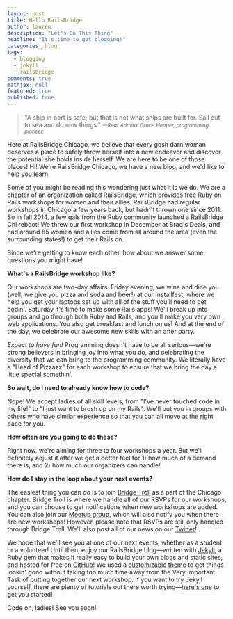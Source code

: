 ```yaml
---
layout: post
title: Hello RailsBridge
author: lauren
description: "Let's Do This Thing"
headline: "It's time to get blogging!"
categories: blog
tags: 
  - blogging
  - jekyll
  - railsbridge
comments: true
mathjax: null
featured: true
published: true
---
```


>&quot;A ship in port is safe; but that is not what ships are built for. Sail out to sea and do new things.&quot;
><small><cite title="Grace Hopper"><span class="invisible">—</span>Rear Admiral Grace Hopper, programming pioneer<span class="invisible">.</span></cite></small>

Here at RailsBridge Chicago, we believe that every gosh darn woman deserves a place to safely throw herself into a new endeavor and discover the potential she holds inside herself.  We are here to be one of those places!  Hi!  We're RailsBridge Chicago, we have a new blog, and we'd like to help you learn.

Some of you might be reading this wondering just what it is we do.  We are a chapter of an organization called RailsBridge, which provides free Ruby on Rails workshops for women and their allies.  RailsBridge had regular workshops in Chicago a few years back, but hadn't thrown one since 2011.  So in fall 2014, a few gals from the Ruby community launched a RailsBridge Chi reboot!  We threw our first workshop in December at Brad's Deals, and had around 85 women and allies come from all around the area (even the surrounding states!) to get their Rails on.

Since we're getting to know each other, how about we answer some questions you might have!

**What's a RailsBridge workshop like?**

Our workshops are two-day affairs.  Friday evening, we wine and dine you (well, we give you pizza and soda and beer!) at our Installfest, where we help you get your laptops set up with all of the stuff you'll need to get codin'.  Saturday it's time to make some Rails apps!  We'll break up into groups and go through both Ruby and Rails, and you'll make you very own web applications.  You also get breakfast and lunch on us!  And at the end of the day, we celebrate our awesome new skills with an after party.

*Expect to have fun!*  Programming doesn't have to be all serious—we're strong believers in bringing joy into what you do, and celebrating the diversity that we can bring to the programming community.  We literally have a "Head of Pizzazz" for each workshop to ensure that we bring the day a little special somethin'.

**So wait, do I need to already know how to code?**

Nope!  We accept ladies of all skill levels, from "I've never touched code in my life!" to "I just want to brush up on my Rails".  We'll put you in groups with others who have similar experience so that you can all move at the right pace for you.

**How often are you going to do these?**

Right now, we're aiming for three to four workshops a year.  But we'll definitely adjust it after we get a better feel for 1) how much of a demand there is, and 2) how much our organizers can handle!

**How do I stay in the loop about your next events?**

The easiest thing you can do is to join [Bridge Troll](https://www.bridgetroll.org) as a part of the Chicago chapter.  Bridge Troll is where we handle all of our RSVPs for our workshops, and you can choose to get notifications when new workshops are added.  You can also join our [Meetup group](http://www.meetup.com/RailsBridgeChicago), which will also notify you when there are new workshops!  However, please note that RSVPs are still only handled through Bridge Troll.  We'll also post all of our news on our [Twitter](http://www.twitter.com/RailsBridgeChi)!

We hope that we'll see you at one of our next events, whether as a student or a volunteer!  Until then, enjoy our RailsBridge blog—written with [Jekyll](http://jekyllrb.com/), a Ruby gem that makes it really easy to build your own blogs and static sites, and hosted for free on [GitHub](https://github.com/)!  We used a [customizable theme](https://github.com/hmfaysal/hmfaysal-omega-theme) to get things lookin' good without taking too much time away from the Very Important Task of putting together our next workshop.  If you want to try Jekyll yourself, there are plenty of tutorials out there worth trying—[here's one](http://www.hongkiat.com/blog/blog-with-jekyll/) to get you started!

Code on, ladies!  See you soon!
